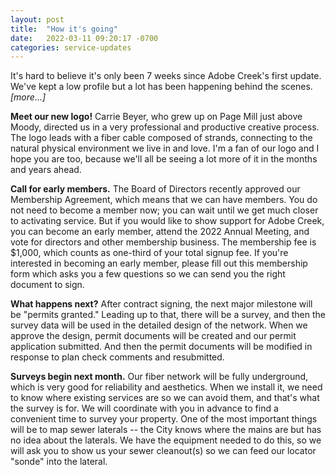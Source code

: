```yaml
---
layout: post
title:  "How it's going"
date:   2022-03-11 09:20:17 -0700
categories: service-updates
---
```


It's hard to believe it's only been 7 weeks since Adobe Creek's first
update. We've kept a low profile but a lot has been happening behind
the scenes.  <i>[more...]</i>

<!-- more -->

**Meet our new logo!** Carrie Beyer, who grew up on Page Mill just
above Moody, directed us in a very professional and productive
creative process. The logo leads with a fiber cable composed of
strands, connecting to the natural physical environment we live in
and love. I'm a fan of our logo and I hope you are too, because
we'll all be seeing a lot more of it in the months and years ahead.

**Call for early members.** The Board of Directors recently approved our
Membership Agreement, which means that we can have members. You do not
need to become a member now; you can wait until we get much closer to
activating service. But if you would like to show support for Adobe
Creek, you can become an early member, attend the 2022 Annual Meeting,
and vote for directors and other membership business. The membership
fee is $1,000, which counts as one-third of your total signup fee. If
you're interested in becoming an early member, please fill out this
membership form which asks you a few questions so we can send you the
right document to sign.

**What happens next?** After contract signing, the next major milestone
will be "permits granted." Leading up to that, there will be a survey,
and then the survey data will be used in the detailed design of the
network. When we approve the design, permit documents will be created
and our permit application submitted. And then the permit documents
will be modified in response to plan check comments and resubmitted.

**Surveys begin next month.** Our fiber network will be fully underground,
which is very good for reliability and aesthetics. When we install it,
we need to know where existing services are so we can avoid them, and
that's what the survey is for. We will coordinate with you in advance
to find a convenient time to survey your property. One of the most
important things will be to map sewer laterals -- the City knows where
the mains are but has no idea about the laterals. We have the
equipment needed to do this, so we will ask you to show us your sewer
cleanout(s) so we can feed our locator "sonde" into the lateral.
